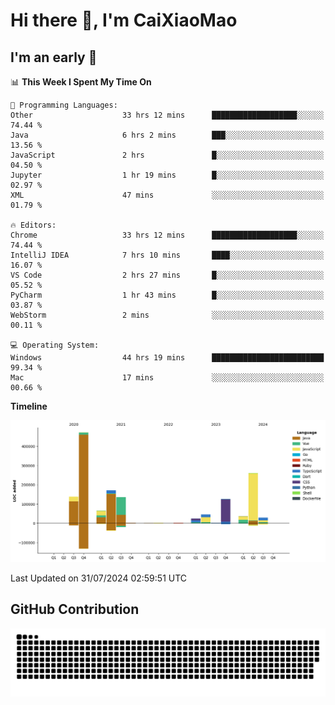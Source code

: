 # Hi there 👋, I'm CaiXiaoMao

## I'm an early 🐤
<!--START_SECTION:waka-->
📊 **This Week I Spent My Time On** 

```text
💬 Programming Languages: 
Other                    33 hrs 12 mins      ███████████████████░░░░░░   74.44 % 
Java                     6 hrs 2 mins        ███░░░░░░░░░░░░░░░░░░░░░░   13.56 % 
JavaScript               2 hrs               █░░░░░░░░░░░░░░░░░░░░░░░░   04.50 % 
Jupyter                  1 hr 19 mins        █░░░░░░░░░░░░░░░░░░░░░░░░   02.97 % 
XML                      47 mins             ░░░░░░░░░░░░░░░░░░░░░░░░░   01.79 % 

🔥 Editors: 
Chrome                   33 hrs 12 mins      ███████████████████░░░░░░   74.44 % 
IntelliJ IDEA            7 hrs 10 mins       ████░░░░░░░░░░░░░░░░░░░░░   16.07 % 
VS Code                  2 hrs 27 mins       █░░░░░░░░░░░░░░░░░░░░░░░░   05.52 % 
PyCharm                  1 hr 43 mins        █░░░░░░░░░░░░░░░░░░░░░░░░   03.87 % 
WebStorm                 2 mins              ░░░░░░░░░░░░░░░░░░░░░░░░░   00.11 % 

💻 Operating System: 
Windows                  44 hrs 19 mins      █████████████████████████   99.34 % 
Mac                      17 mins             ░░░░░░░░░░░░░░░░░░░░░░░░░   00.66 % 
```

**Timeline**

![Lines of Code chart](https://raw.githubusercontent.com/caixiaomao/caixiaomao/main/assets/bar_graph.png)


 Last Updated on 31/07/2024 02:59:51 UTC
<!--END_SECTION:waka-->

## GitHub Contribution
<picture>
  <source media="(prefers-color-scheme: dark)" srcset="/dist/snake/github-contribution-grid-snake-dark.svg" />
  <source media="(prefers-color-scheme: light)" srcset="/dist/snake/github-contribution-grid-snake.svg" />
  <img alt="github contribution grid snake animation" src="/dist/snake/github-contribution-grid-snake.svg" />
</picture>
